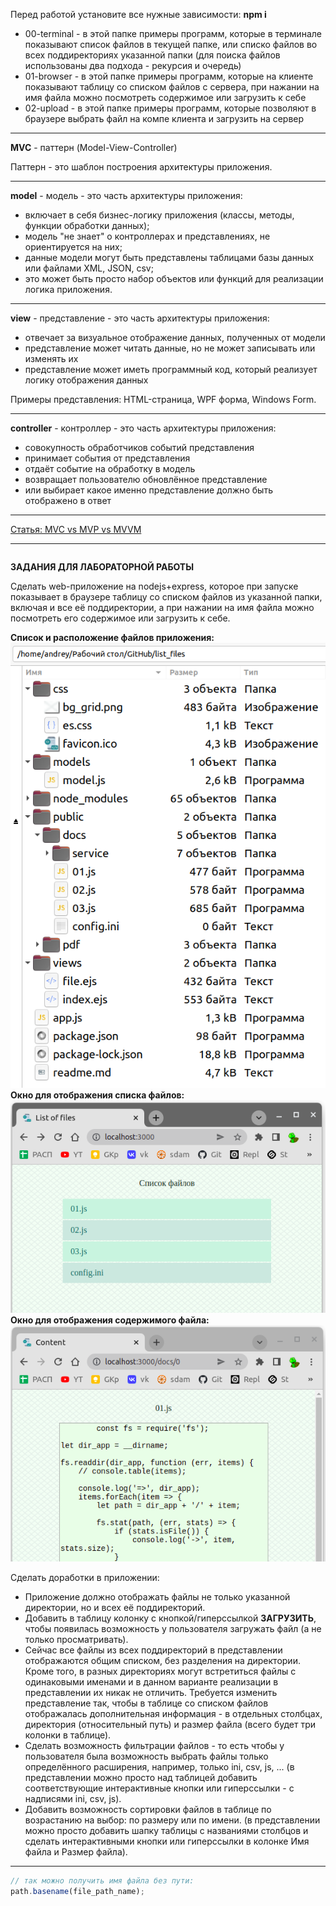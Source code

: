 Перед работой установите все нужные зависимости: **npm i**  

- 00-terminal - в этой папке примеры программ, которые в терминале показывают список файлов в текущей папке, или списко файлов во всех поддиректориях указанной папки (для поиска файлов использованы два подхода - рекурсия и очередь)  
- 01-browser - в этой папке примеры программ, которые на клиенте показывают таблицу со списком файлов с сервера, при нажании на имя файла можно посмотреть содержимое или загрузить к себе  
- 02-upload - в этой папке примеры программ, которые позволяют в браузере выбрать файл на компе клиента и загрузить на сервер  

---  

**MVC** - паттерн (Model-View-Controller)  

Паттерн - это шаблон построения архитектуры приложения.

---  

**model** - модель - это часть архитектуры приложения:  

- включает в себя бизнес-логику приложения (классы, методы, функции обработки данных);  
- модель "не знает" о контроллерах и представлениях, не ориентируется на них;  
- данные модели могут быть представлены таблицами базы данных или файлами XML, JSON, csv;  
- это может быть просто набор объектов или функций для реализации логика приложения.  

---  

**view** - представление - это часть архитектуры приложения:

- отвечает за визуальное отображение данных, полученных от модели  
- представление может читать данные, но не может записывать или изменять их  
- представление может иметь программный код, который реализует логику отображения данных  

Примеры представления: HTML-страница, WPF форма, Windows Form.  

---  

**controller** - контроллер - это часть архитектуры приложения:  
- совокупность обработчиков событий представления  
- принимает события от представления  
- отдаёт событие на обработку в модель  
- возвращает пользователю обновлённое представление  
- или выбирает какое именно представление должно быть отображено в ответ  

---  

[Статья: MVC vs MVP vs MVVM](https://habr.com/ru/post/215605/)

---  

```
```

**ЗАДАНИЯ ДЛЯ ЛАБОРАТОРНОЙ РАБОТЫ**  

Сделать web-приложение на nodejs+express, которое при запуске показывает в браузере таблицу со списком файлов из указанной папки, включая и все её поддиректории, а при нажании на имя файла можно посмотреть его содержимое или загрузить к себе.  


**Список и расположение файлов приложения:**  
![](./images/list_files.png)  
**Окно для отображения списка файлов:**  
![](./images/index.png)  
**Окно для отображения содержимого файла:**  
![](./images/file.png)  

Сделать доработки в приложении:
- Приложение должно отображать файлы не только указанной директории, но и всех её поддиректорий.    
- Добавить в таблицу колонку с кнопкой/гиперссылкой **ЗАГРУЗИТЬ**, чтобы появилась возможность у пользователя загружать файл (а не только просматривать).  
- Сейчас все файлы из всех поддиректорий в представлении отображаются общим списком, без разделения на директории. Кроме того, в разных директориях могут встретиться файлы с одинаковыми именами и в данном варианте реализации в представлении их никак не отличить. Требуется изменить представление так, чтобы в таблице со списком файлов отображалась дополнительная информация - в отдельных столбцах, директория (относительный путь) и размер файла (всего будет три колонки в таблице).  
- Сделать возможность фильтрации файлов - то есть чтобы у пользователя была возможность выбрать файлы только определённого расширения, например, только ini, csv, js, ... (в представлении можно просто над таблицей добавить соответствующие интерактивные кнопки или гиперссылки - с надписями ini, csv, js).  
- Добавить возможность сортировки файлов в таблице по возрастанию на выбор: по размеру или по имени. (в представлении можно просто добавить шапку таблицы с названиями столбцов и сделать интерактивными кнопки или гиперссылки в колонке Имя файла и Размер файла).  

---  

```js
// так можно получить имя файла без пути:  
path.basename(file_path_name);  
```
